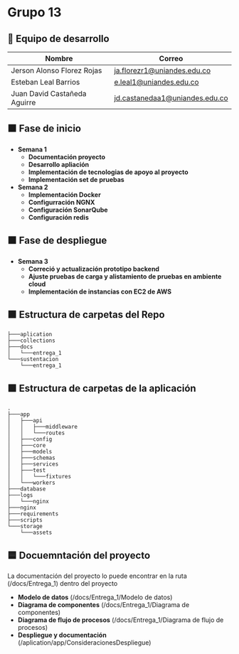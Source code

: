 # Grupo 13

## 👥 Equipo de desarrollo 

| Nombre | Correo |
|--------|--------|
|Jerson Alonso Florez Rojas | ja.florezr1@uniandes.edu.co|
|Esteban Leal Barrios | e.leal1@uniandes.edu.co |
|Juan David Castañeda Aguirre| jd.castanedaa1@uniandes.edu.co|

## 🟧 Fase de inicio
- **Semana 1**
  - **Documentación proyecto**
  - **Desarrollo apliación**
  - **Implementación de tecnologias de apoyo al proyecto**
  - **Implementación set de pruebas**
- **Semana 2**
  - **Implementación Docker**
  - **Configurración NGNX**
  - **Configuración SonarQube**
  - **Configuración redis**
## 🟧 Fase de despliegue
- **Semana 3**
  - **Correció y actualización prototipo backend**
  - **Ajuste pruebas de carga y alistamiento de pruebas en ambiente cloud**
  - **Implementación de instancias con EC2 de AWS**

## 🟩 Estructura de carpetas del Repo
```text
├───aplication
├───collections
├───docs
│   └───entrega_1
└───sustentacion
    └───entrega_1
```
## 🟩 Estructura de carpetas de la aplicación 
```text
.
├───app
│   ├───api
│   │   ├───middleware
│   │   └───routes
│   ├───config
│   ├───core
│   ├───models
│   ├───schemas
│   ├───services
│   ├───test
│   │   └───fixtures
│   └───workers
├───database
├───logs
│   └───nginx
├───nginx
├───requirements
├───scripts
└───storage
    └───assets
```
## 🟦 Docuemntación del proyecto
La documentación del proyecto lo puede encontrar en la ruta (/docs/Entrega_1) dentro del proyecto
- **Modelo de datos** (/docs/Entrega_1/Modelo de datos)
- **Diagrama de componentes** (/docs/Entrega_1/Diagrama de componentes)
- **Diagrama de flujo de procesos** (/docs/Entrega_1/Diagrama de flujo de procesos)
- **Despliegue y documentación** (/aplication/app/ConsideracionesDespliegue)


